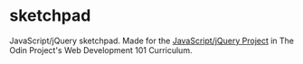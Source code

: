 # sketchpad

JavaScript/jQuery sketchpad. Made for the [JavaScript/jQuery Project](http://www.theodinproject.com/web-development-101/javascript-and-jquery) in The Odin Project's Web Development 101 Curriculum.

